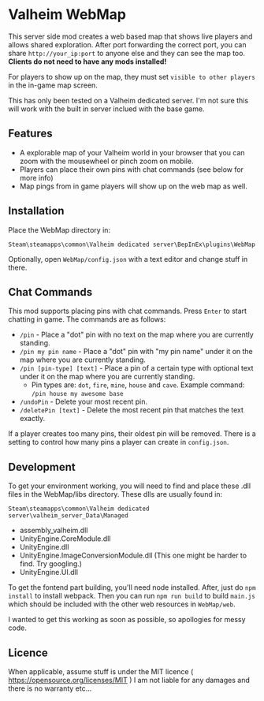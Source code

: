 # Valheim WebMap

This server side mod creates a web based map that shows live players and allows shared exploration. After port forwarding the correct port, you can share `http://your_ip:port` to anyone else and they can see the map too. **Clients do not need to have any mods installed!**

For players to show up on the map, they must set `visible to other players` in the in-game map screen.

This has only been tested on a Valheim dedicated server. I'm not sure this will work with the built in server inclued with the base game.

## Features

* A explorable map of your Valheim world in your browser that you can zoom with the mousewheel or pinch zoom on mobile.
* Players can place their own pins with chat commands (see below for more info)
* Map pings from in game players will show up on the web map as well.

## Installation

Place the WebMap directory in:

`Steam\steamapps\common\Valheim dedicated server\BepInEx\plugins\WebMap`

Optionally, open `WebMap/config.json` with a text editor and change stuff in there.

## Chat Commands

This mod supports placing pins with chat commands. Press `Enter` to start chatting in game. The commands are as follows:

* `/pin` - Place a "dot" pin with no text on the map where you are currently standing.
* `/pin my pin name` - Place a "dot" pin with "my pin name" under it on the map where you are currently standing.
* `/pin [pin-type] [text]` - Place a pin of a certain type with optional text under it on the map where you are currently standing.
    * Pin types are: `dot`, `fire`, `mine`, `house` and `cave`. Example command: `/pin house my awesome base`
* `/undoPin` - Delete your most recent pin.
* `/deletePin [text]` - Delete the most recent pin that matches the text exactly.

If a player creates too many pins, their oldest pin will be removed. There is a setting to control how many pins a player can create in `config.json`.

## Development

To get your environment working, you will need to find and place these .dll files in the WebMap/libs directory. These dlls are usually found in:

`Steam\steamapps\common\Valheim dedicated server\valheim_server_Data\Managed`
* assembly_valheim.dll
* UnityEngine.CoreModule.dll
* UnityEngine.dll
* UnityEngine.ImageConversionModule.dll (This one might be harder to find. Try googling.)
* UnityEngine.UI.dll

To get the fontend part building, you'll need node installed. After, just do `npm install` to install webpack. Then you can run `npm run build` to build `main.js` which should be included with the other web resources in `WebMap/web`.

I wanted to get this working as soon as possible, so apollogies for messy code.

## Licence

When applicable, assume stuff is under the MIT licence ( https://opensource.org/licenses/MIT )
I am not liable for any damages and there is no warranty etc...
